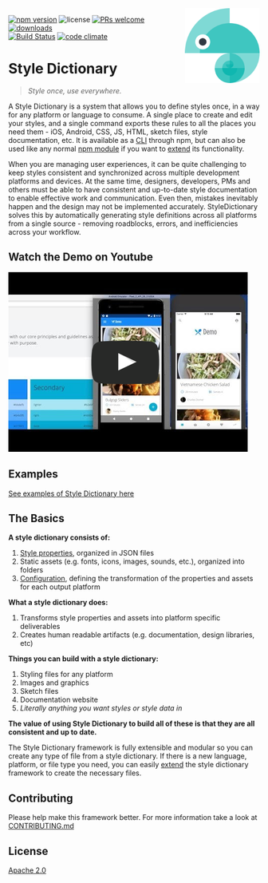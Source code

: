 <img src="assets/logo.png" alt="Style Dictionary logo" title="StyleDictionary" width="150" align="right" />

[![npm version](https://img.shields.io/npm/v/style-dictionary.svg?style=flat-square)](https://badge.fury.io/js/style-dictionary)
![license](https://img.shields.io/npm/l/style-dictionary.svg?style=flat-square)
[![PRs welcome](https://img.shields.io/badge/PRs-welcome-brightgreen.svg?style=flat-square)](https://github.com/amzn/style-dictionary/blob/master/CONTRIBUTING.md#submitting-pull-requests)
<br/>
[![downloads](https://img.shields.io/npm/dm/style-dictionary.svg?style=flat-square)](https://www.npmjs.com/package/style-dictionary)
<br/>
[![Build Status](https://img.shields.io/travis/amzn/style-dictionary.svg?style=flat-square)](https://travis-ci.org/amzn/style-dictionary)
[![code climate](https://img.shields.io/codeclimate/coverage/amzn/style-dictionary.svg?style=flat-square)](https://codeclimate.com/github/amzn/style-dictionary)

# Style Dictionary
> *Style once, use everywhere.*

A Style Dictionary is a system that allows you to define styles once, in a way for any platform or language to consume. A single place to create and edit your styles, and a single command exports these rules to all the places you need them - iOS, Android, CSS, JS, HTML, sketch files, style documentation, etc. It is available as a [CLI](using_the_cli.md) through npm, but can also be used like any normal [npm module](using_the_npm_module.md) if you want to [extend](extending.md) its functionality.

When you are managing user experiences, it can be quite challenging to keep styles consistent and synchronized across multiple development platforms and devices.  At the same time, designers, developers, PMs and others must be able to have consistent and up-to-date style documentation to enable effective work and communication.  Even then, mistakes inevitably happen and the design may not be implemented accurately.  StyleDictionary solves this by automatically generating style definitions across all platforms from a single source - removing roadblocks, errors, and inefficiencies across your workflow.

## Watch the Demo on Youtube
[![Watch the video](assets/fake_player.png)](http://youtu.be/1HREvonfqhY)

## Examples
[See examples of Style Dictionary here](examples.md)

## The Basics
__A style dictionary consists of:__
1. [Style properties](properties.md), organized in JSON files
1. Static assets (e.g. fonts, icons, images, sounds, etc.), organized into folders
1. [Configuration](config.md), defining the transformation of the properties and assets for each output platform

__What a style dictionary does:__
1. Transforms style properties and assets into platform specific deliverables
1. Creates human readable artifacts (e.g. documentation, design libraries, etc)

__Things you can build with a style dictionary:__
1. Styling files for any platform
1. Images and graphics
1. Sketch files
1. Documentation website
1. _Literally anything you want styles or style data in_

**The value of using Style Dictionary to build all of these is that they are all consistent and up to date.**

The Style Dictionary framework is fully extensible and modular so you can create any type of file from a style dictionary.
If there is a new language, platform, or file type you need, you can easily [extend](extending.md) the style dictionary framework to create the necessary files.


## Contributing

Please help make this framework better. For more information take a look at [CONTRIBUTING.md](https://github.com/amzn/style-dictionary/blob/master/CONTRIBUTING.md)


## License

[Apache 2.0](https://github.com/amzn/style-dictionary/blob/master/LICENSE)
